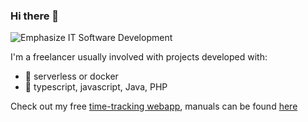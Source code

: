 ### Hi there 👋

![Emphasize IT Software Development](https://www.emphasize-it.de/images/logo_emphasize-it_50.png)

I'm a freelancer usually involved with projects developed with:

- 🔭 serverless or docker
- 🌱 typescript, javascript, Java, PHP

Check out my free [time-tracking webapp](https://time2.emphasize.de), manuals can be found [here](https:www.emphasize.de)
